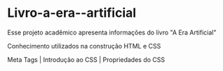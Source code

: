 # Livro-a-era--artificial
Esse projeto acadêmico apresenta informações do livro "A Era Artificial"

Conhecimento utilizados na construção HTML e CSS

Meta Tags | Introdução ao CSS | Propriedades do CSS
